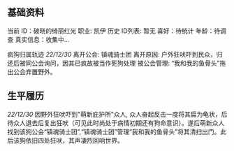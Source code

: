 ## 基础资料
当前 ID：破晓的绮丽红光
职业: 凯伊
历史 ID列表: 暂无
喜好：待统计
年龄：待调查
真实信息：收集中...

疯狗归属轨迹
*22/12/30* 离开公会: 镇魂骑士团   离开原因: 户外狂吠吓到民众，归还后被同公会询问，因其已疯故被当作死狗处理  被公会管理: “我和我的鱼骨头”拖出公会弃置野外。


## 生平履历
*22/12/30* 因野外狂吠吓到"萌新庇护所"众人, 众人奋起反击一度将其扁为龟状，后待众人退去后复出狂吠（可见此时尚处于病情初期还有狗命意识）。遂后萌新众人找到该狗公会“镇魂骑士团”,“镇魂骑士团”管理“我和我的鱼骨头”将其清扫出门。此后该狗依旧四处狂吠，其声凄烈回响世界。
